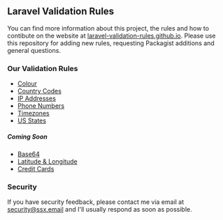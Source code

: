 ## Laravel Validation Rules

You can find more information about this project, the rules and how to contibute on the website at 
[laravel-validation-rules.github.io](https://laravel-validation-rules.github.io/contributing.html). Please use this 
repository for adding new rules, requesting Packagist additions and general questions.

### Our Validation Rules

- [Colour](https://github.com/laravel-validation-rules/colour)
- [Country Codes](https://github.com/laravel-validation-rules/country-codes)
- [IP Addresses](https://github.com/laravel-validation-rules/ip)
- [Phone Numbers](https://github.com/laravel-validation-rules/phone)
- [Timezones](https://github.com/laravel-validation-rules/timezone)
- [US States](https://github.com/laravel-validation-rules/us-state)

##### Coming Soon

- [Base64](https://github.com/laravel-validation-rules/base64)
- [Latitude & Longitude](https://github.com/laravel-validation-rules/lat-lng)
- [Credit Cards](https://github.com/laravel-validation-rules/credit-card)

### Security

If you have security feedback, please contact me via email at security@ssx.email and I'll usually respond as 
soon as possible.
